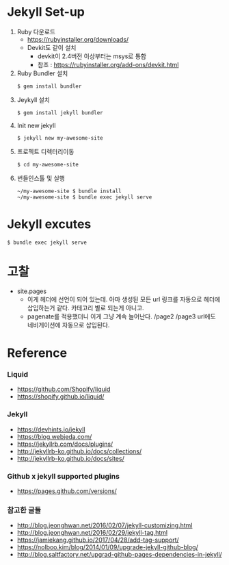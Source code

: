 # Jekyll Set-up
1. Ruby 다운로드
    * https://rubyinstaller.org/downloads/
    * Devkit도 같이 설치
        * devkit이 2.4버전 이상부터는 msys로 통합
        * 참조 : https://rubyinstaller.org/add-ons/devkit.html
1. Ruby Bundler 설치
    ```
    $ gem install bundler
    ```
1. Jeykyll 설치
    ```
    $ gem install jekyll bundler
    ```
1. Init new jekyll
    ```
    $ jekyll new my-awesome-site
    ```
1. 프로젝트 디렉터리이동
    ```
    $ cd my-awesome-site
    ```
1. 번들인스톨 및 실행
    ```
    ~/my-awesome-site $ bundle install
    ~/my-awesome-site $ bundle exec jekyll serve
    ```
# Jekyll excutes
```
$ bundle exec jekyll serve
```

# 고찰
* site.pages
    * 이게 헤더에 선언이 되어 있는데. 아마 생성된 모든 url 링크를 자동으로 헤더에 삽입하는거 같다. 카테고리 별로 되는게 아니고.
    * pagenate를 적용했더니 이게 그냥 계속 늘어난다. /page2 /page3 url에도 네비게이션에 자동으로 삽입된다.

# Reference
### Liquid
* https://github.com/Shopify/liquid
* https://shopify.github.io/liquid/

### Jekyll
* https://devhints.io/jekyll
* https://blog.webjeda.com/
* https://jekyllrb.com/docs/plugins/
* http://jekyllrb-ko.github.io/docs/collections/
* http://jekyllrb-ko.github.io/docs/sites/

### Github x jekyll supported plugins
* https://pages.github.com/versions/


### 참고한 글들
* http://blog.jeonghwan.net/2016/02/07/jekyll-customizing.html
* http://blog.jeonghwan.net/2016/02/29/jekyll-tag.html
* https://jamiekang.github.io/2017/04/28/add-tag-support/
* https://nolboo.kim/blog/2014/01/09/upgrade-jekyll-github-blog/
* http://blog.saltfactory.net/upgrad-github-pages-dependencies-in-jekyll/